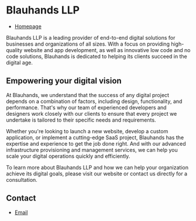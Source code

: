 # Blauhands LLP

- [Homepage](https://www.blauhands.com)

Blauhands LLP is a leading provider of end-to-end digital solutions for businesses and organizations of all sizes. With a focus on providing high-quality website and app development, as well as innovative low code and no code solutions, Blauhands is dedicated to helping its clients succeed in the digital age.

## Empowering your digital vision

At Blauhands, we understand that the success of any digital project depends on a combination of factors, including design, functionality, and performance. That's why our team of experienced developers and designers work closely with our clients to ensure that every project we undertake is tailored to their specific needs and requirements.

Whether you're looking to launch a new website, develop a custom application, or implement a cutting-edge SaaS project, Blauhands has the expertise and experience to get the job done right. And with our advanced infrastructure provisioning and management services, we can help you scale your digital operations quickly and efficiently.

To learn more about Blauhands LLP and how we can help your organization achieve its digital goals, please visit our website or contact us directly for a consultation.

## Contact

- [Email](mailto:mohitshi@icloud.com)